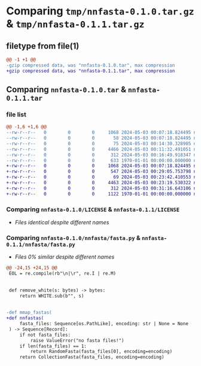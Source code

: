 # Comparing `tmp/nnfasta-0.1.0.tar.gz` & `tmp/nnfasta-0.1.1.tar.gz`

## filetype from file(1)

```diff
@@ -1 +1 @@
-gzip compressed data, was "nnfasta-0.1.0.tar", max compression
+gzip compressed data, was "nnfasta-0.1.1.tar", max compression
```

## Comparing `nnfasta-0.1.0.tar` & `nnfasta-0.1.1.tar`

### file list

```diff
@@ -1,6 +1,6 @@
--rw-r--r--   0        0        0     1068 2024-05-03 00:07:18.824495 nnfasta-0.1.0/LICENSE
--rw-r--r--   0        0        0       58 2024-05-03 00:07:18.824495 nnfasta-0.1.0/README.md
--rw-r--r--   0        0        0       75 2024-05-03 00:14:30.328905 nnfasta-0.1.0/nnfasta/__init__.py
--rw-r--r--   0        0        0     4466 2024-05-03 00:11:32.491051 nnfasta-0.1.0/nnfasta/fasta.py
--rw-r--r--   0        0        0      312 2024-05-03 00:16:49.918347 nnfasta-0.1.0/pyproject.toml
--rw-r--r--   0        0        0      633 1970-01-01 00:00:00.000000 nnfasta-0.1.0/PKG-INFO
+-rw-r--r--   0        0        0     1068 2024-05-03 00:07:18.824495 nnfasta-0.1.1/LICENSE
+-rw-r--r--   0        0        0      547 2024-05-03 00:29:05.753798 nnfasta-0.1.1/README.md
+-rw-r--r--   0        0        0       69 2024-05-03 00:23:42.410553 nnfasta-0.1.1/nnfasta/__init__.py
+-rw-r--r--   0        0        0     4463 2024-05-03 00:23:19.530322 nnfasta-0.1.1/nnfasta/fasta.py
+-rw-r--r--   0        0        0      312 2024-05-03 00:31:16.643106 nnfasta-0.1.1/pyproject.toml
+-rw-r--r--   0        0        0     1122 1970-01-01 00:00:00.000000 nnfasta-0.1.1/PKG-INFO
```

### Comparing `nnfasta-0.1.0/LICENSE` & `nnfasta-0.1.1/LICENSE`

 * *Files identical despite different names*

### Comparing `nnfasta-0.1.0/nnfasta/fasta.py` & `nnfasta-0.1.1/nnfasta/fasta.py`

 * *Files 0% similar despite different names*

```diff
@@ -24,15 +24,15 @@
 EOL = re.compile(rb"\n|\r", re.I | re.M)
 
 
 def remove_white(s: bytes) -> bytes:
     return WHITE.sub(b"", s)
 
 
-def mmap_fastas(
+def nnfastas(
     fasta_files: Sequence[os.PathLike], encoding: str | None = None
 ) -> Sequence[Record]:
     if not fasta_files:
         raise ValueError("no fasta files!")
     if len(fasta_files) == 1:
         return RandomFasta(fasta_files[0], encoding=encoding)
     return CollectionFasta(fasta_files, encoding=encoding)
```

